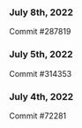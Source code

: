 ### July 8th, 2022

Commit #287819

### July 5th, 2022

Commit #314353


### July 4th, 2022

Commit #72281
